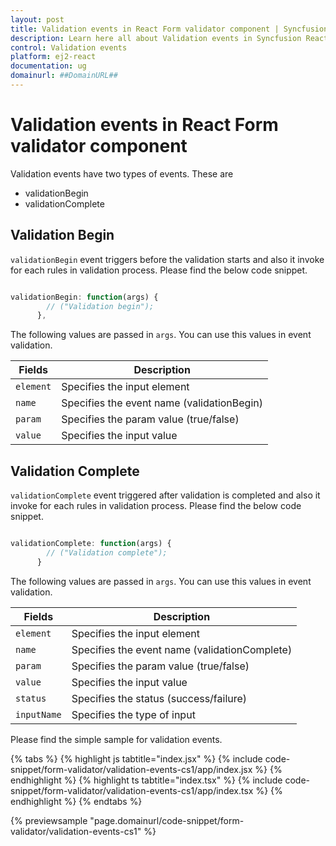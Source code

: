 ```yaml
---
layout: post
title: Validation events in React Form validator component | Syncfusion
description: Learn here all about Validation events in Syncfusion React Form validator component of Syncfusion Essential JS 2 and more.
control: Validation events 
platform: ej2-react
documentation: ug
domainurl: ##DomainURL##
---
```


# Validation events in React Form validator component

Validation events have two types of events. These are

* validationBegin
* validationComplete

## Validation Begin

`validationBegin` event triggers before the validation starts and also it invoke for each rules in validation process. Please find the below code snippet.

```ts

validationBegin: function(args) {
        // ("Validation begin");
      },
```

The following values are passed in `args`. You can use this values in event validation.

| Fields  | Description |
|---------|-------------|
|`element`| Specifies the input element |
|`name`   | Specifies the event name (validationBegin)  |
|`param`  | Specifies the param value (true/false)  |
|`value`  | Specifies the input value  |

## Validation Complete

`validationComplete` event triggered after validation is completed and also it invoke  for each rules in validation process. Please find the below code snippet.

```ts

validationComplete: function(args) {
        // ("Validation complete");
      }
```

The following values are passed in `args`. You can use this values in event validation.

| Fields  | Description |
|---------|-------------|
|`element`| Specifies the input element |
|`name`   | Specifies the event name (validationComplete)  |
|`param`  | Specifies the param value (true/false)  |
|`value`  | Specifies the input value  |
|`status` | Specifies the status (success/failure) |
|`inputName` | Specifies the type of input  |

Please find the simple sample for validation events.

{% tabs %}
{% highlight js tabtitle="index.jsx" %}
{% include code-snippet/form-validator/validation-events-cs1/app/index.jsx %}
{% endhighlight %}
{% highlight ts tabtitle="index.tsx" %}
{% include code-snippet/form-validator/validation-events-cs1/app/index.tsx %}
{% endhighlight %}
{% endtabs %}

 {% previewsample "page.domainurl/code-snippet/form-validator/validation-events-cs1" %}
